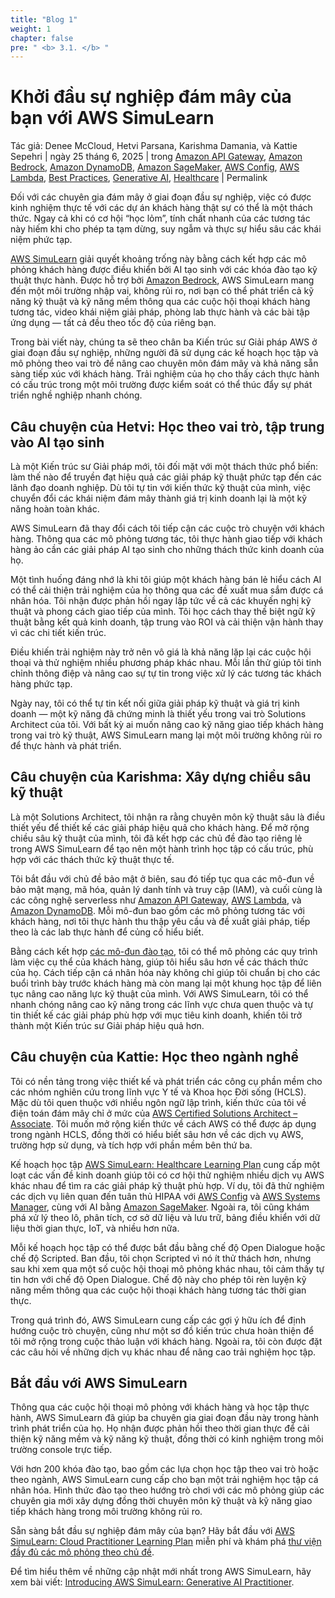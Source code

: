 ```yaml
---
title: "Blog 1"
weight: 1
chapter: false
pre: " <b> 3.1. </b> "
---
```


# Khởi đầu sự nghiệp đám mây của bạn với AWS SimuLearn

Tác giả: Denee McCloud, Hetvi Parsana, Karishma Damania, và Kattie Sepehri | ngày 25 tháng 6, 2025 | trong [Amazon API Gateway](https://aws.amazon.com/blogs/training-and-certification/category/application-services/amazon-api-gateway-application-services/), [Amazon Bedrock](https://aws.amazon.com/blogs/training-and-certification/category/artificial-intelligence/amazon-machine-learning/amazon-bedrock/), [Amazon DynamoDB](https://aws.amazon.com/blogs/training-and-certification/category/database/amazon-dynamodb/), [Amazon SageMaker](https://aws.amazon.com/blogs/training-and-certification/category/artificial-intelligence/sagemaker/), [AWS Config](https://aws.amazon.com/blogs/training-and-certification/category/management-tools/aws-config/), [AWS Lambda](https://aws.amazon.com/blogs/training-and-certification/category/compute/aws-lambda/), [Best Practices](https://aws.amazon.com/blogs/training-and-certification/category/post-types/best-practices/), [Generative AI](https://aws.amazon.com/blogs/training-and-certification/category/artificial-intelligence/generative-ai/), [Healthcare](https://aws.amazon.com/blogs/training-and-certification/category/industries/healthcare/) | Permalink

Đối với các chuyên gia đám mây ở giai đoạn đầu sự nghiệp, việc có được kinh nghiệm thực tế với các dự án khách hàng thật sự có thể là một thách thức. Ngay cả khi có cơ hội “học lỏm”, tính chất nhanh của các tương tác này hiếm khi cho phép ta tạm dừng, suy ngẫm và thực sự hiểu sâu các khái niệm phức tạp.

[AWS SimuLearn](https://aws.amazon.com/training/digital/aws-simulearn/) giải quyết khoảng trống này bằng cách kết hợp các mô phỏng khách hàng được điều khiển bởi AI tạo sinh với các khóa đào tạo kỹ thuật thực hành. Được hỗ trợ bởi [Amazon Bedrock](https://aws.amazon.com/bedrock/), AWS SimuLearn mang đến một môi trường nhập vai, không rủi ro, nơi bạn có thể phát triển cả kỹ năng kỹ thuật và kỹ năng mềm thông qua các cuộc hội thoại khách hàng tương tác, video khái niệm giải pháp, phòng lab thực hành và các bài tập ứng dụng — tất cả đều theo tốc độ của riêng bạn.

Trong bài viết này, chúng ta sẽ theo chân ba Kiến trúc sư Giải pháp AWS ở giai đoạn đầu sự nghiệp, những người đã sử dụng các kế hoạch học tập và mô phỏng theo vai trò để nâng cao chuyên môn đám mây và khả năng sẵn sàng tiếp xúc với khách hàng. Trải nghiệm của họ cho thấy cách thực hành có cấu trúc trong một môi trường được kiểm soát có thể thúc đẩy sự phát triển nghề nghiệp nhanh chóng.

## Câu chuyện của Hetvi: Học theo vai trò, tập trung vào AI tạo sinh

Là một Kiến trúc sư Giải pháp mới, tôi đối mặt với một thách thức phổ biến: làm thế nào để truyền đạt hiệu quả các giải pháp kỹ thuật phức tạp đến các lãnh đạo doanh nghiệp. Dù tôi tự tin với kiến thức kỹ thuật của mình, việc chuyển đổi các khái niệm đám mây thành giá trị kinh doanh lại là một kỹ năng hoàn toàn khác.

AWS SimuLearn đã thay đổi cách tôi tiếp cận các cuộc trò chuyện với khách hàng. Thông qua các mô phỏng tương tác, tôi thực hành giao tiếp với khách hàng ảo cần các giải pháp AI tạo sinh cho những thách thức kinh doanh của họ.

Một tình huống đáng nhớ là khi tôi giúp một khách hàng bán lẻ hiểu cách AI có thể cải thiện trải nghiệm của họ thông qua các đề xuất mua sắm được cá nhân hóa. Tôi nhận được phản hồi ngay lập tức về cả các khuyến nghị kỹ thuật và phong cách giao tiếp của mình. Tôi học cách thay thế biệt ngữ kỹ thuật bằng kết quả kinh doanh, tập trung vào ROI và cải thiện vận hành thay vì các chi tiết kiến trúc.

Điều khiến trải nghiệm này trở nên vô giá là khả năng lặp lại các cuộc hội thoại và thử nghiệm nhiều phương pháp khác nhau. Mỗi lần thử giúp tôi tinh chỉnh thông điệp và nâng cao sự tự tin trong việc xử lý các tương tác khách hàng phức tạp.

Ngày nay, tôi có thể tự tin kết nối giữa giải pháp kỹ thuật và giá trị kinh doanh — một kỹ năng đã chứng minh là thiết yếu trong vai trò Solutions Architect của tôi. Với bất kỳ ai muốn nâng cao kỹ năng giao tiếp khách hàng trong vai trò kỹ thuật, AWS SimuLearn mang lại một môi trường không rủi ro để thực hành và phát triển.

## Câu chuyện của Karishma: Xây dựng chiều sâu kỹ thuật

Là một Solutions Architect, tôi nhận ra rằng chuyên môn kỹ thuật sâu là điều thiết yếu để thiết kế các giải pháp hiệu quả cho khách hàng. Để mở rộng chiều sâu kỹ thuật của mình, tôi đã kết hợp các chủ đề đào tạo riêng lẻ trong AWS SimuLearn để tạo nên một hành trình học tập có cấu trúc, phù hợp với các thách thức kỹ thuật thực tế.

Tôi bắt đầu với chủ đề bảo mật ở biên, sau đó tiếp tục qua các mô-đun về bảo mật mạng, mã hóa, quản lý danh tính và truy cập (IAM), và cuối cùng là các công nghệ serverless như [Amazon API Gateway](https://aws.amazon.com/api-gateway/), [AWS Lambda](https://aws.amazon.com/lambda/), và [Amazon DynamoDB](https://aws.amazon.com/dynamodb/). Mỗi mô-đun bao gồm các mô phỏng tương tác với khách hàng, nơi tôi thực hành thu thập yêu cầu và đề xuất giải pháp, tiếp theo là các lab thực hành để củng cố hiểu biết.

Bằng cách kết hợp [các mô-đun đào tạo](https://skillbuilder.aws/search?searchText=%22AWS+SimuLearn%22&page=1&isValidSearchText=true), tôi có thể mô phỏng các quy trình làm việc cụ thể của khách hàng, giúp tôi hiểu sâu hơn về các thách thức của họ. Cách tiếp cận cá nhân hóa này không chỉ giúp tôi chuẩn bị cho các buổi trình bày trước khách hàng mà còn mang lại một khung học tập để liên tục nâng cao năng lực kỹ thuật của mình. Với AWS SimuLearn, tôi có thể nhanh chóng nâng cao kỹ năng trong các lĩnh vực chưa quen thuộc và tự tin thiết kế các giải pháp phù hợp với mục tiêu kinh doanh, khiến tôi trở thành một Kiến trúc sư Giải pháp hiệu quả hơn.

## Câu chuyện của Kattie: Học theo ngành nghề

Tôi có nền tảng trong việc thiết kế và phát triển các công cụ phần mềm cho các nhóm nghiên cứu trong lĩnh vực Y tế và Khoa học Đời sống (HCLS). Mặc dù tôi quen thuộc với nhiều ngôn ngữ lập trình, kiến thức của tôi về điện toán đám mây chỉ ở mức của [AWS Certified Solutions Architect – Associate](https://aws.amazon.com/certification/certified-solutions-architect-associate/). Tôi muốn mở rộng kiến thức về cách AWS có thể được áp dụng trong ngành HCLS, đồng thời có hiểu biết sâu hơn về các dịch vụ AWS, trường hợp sử dụng, và tích hợp với phần mềm bên thứ ba.

Kế hoạch học tập [AWS SimuLearn: Healthcare Learning Plan](https://explore.skillbuilder.aws/learn/public/learning_plan/view/2239/aws-simulearn-Healthcare) cung cấp một loạt các vấn đề kinh doanh giúp tôi có cơ hội thử nghiệm nhiều dịch vụ AWS khác nhau để tìm ra các giải pháp kỹ thuật phù hợp. Ví dụ, tôi đã thử nghiệm các dịch vụ liên quan đến tuân thủ HIPAA với [AWS Config](https://aws.amazon.com/config/) và [AWS Systems Manager](https://aws.amazon.com/systems-manager/), cùng với AI bằng [Amazon SageMaker](https://aws.amazon.com/sagemaker/). Ngoài ra, tôi cũng khám phá xử lý theo lô, phân tích, cơ sở dữ liệu và lưu trữ, bảng điều khiển với dữ liệu thời gian thực, IoT, và nhiều hơn nữa.

Mỗi kế hoạch học tập có thể được bắt đầu bằng chế độ Open Dialogue hoặc chế độ Scripted. Ban đầu, tôi chọn Scripted vì nó ít thử thách hơn, nhưng sau khi xem qua một số cuộc hội thoại mô phỏng khác nhau, tôi cảm thấy tự tin hơn với chế độ Open Dialogue. Chế độ này cho phép tôi rèn luyện kỹ năng mềm thông qua các cuộc hội thoại khách hàng tương tác thời gian thực.

Trong quá trình đó, AWS SimuLearn cung cấp các gợi ý hữu ích để định hướng cuộc trò chuyện, cũng như một sơ đồ kiến trúc chưa hoàn thiện để tôi mở rộng trong cuộc thảo luận với khách hàng. Ngoài ra, tôi còn được đặt các câu hỏi về những dịch vụ khác nhau để nâng cao trải nghiệm học tập.

## Bắt đầu với AWS SimuLearn

Thông qua các cuộc hội thoại mô phỏng với khách hàng và học tập thực hành, AWS SimuLearn đã giúp ba chuyên gia giai đoạn đầu này trong hành trình phát triển của họ. Họ nhận được phản hồi theo thời gian thực để cải thiện kỹ năng mềm và kỹ năng kỹ thuật, đồng thời có kinh nghiệm trong môi trường console trực tiếp.

Với hơn 200 khóa đào tạo, bao gồm các lựa chọn học tập theo vai trò hoặc theo ngành, AWS SimuLearn cung cấp cho bạn một trải nghiệm học tập cá nhân hóa. Hình thức đào tạo theo hướng trò chơi với các mô phỏng giúp các chuyên gia mới xây dựng đồng thời chuyên môn kỹ thuật và kỹ năng giao tiếp khách hàng trong môi trường không rủi ro.

Sẵn sàng bắt đầu sự nghiệp đám mây của bạn? Hãy bắt đầu với [AWS SimuLearn: Cloud Practitioner Learning Plan](https://explore.skillbuilder.aws/learn/public/learning_plan/view/2226/aws-simulearn-cloud-practitioner) miễn phí và khám phá [thư viện đầy đủ các mô phỏng theo chủ đề](https://skillbuilder.aws/simulearn).

Để tìm hiểu thêm về những cập nhật mới nhất trong AWS SimuLearn, hãy xem bài viết: [Introducing AWS SimuLearn: Generative AI Practitioner](https://aws.amazon.com/blogs/training-and-certification/introducing-aws-simulearn-generative-ai-practitioner/).
